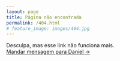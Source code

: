 ```yaml
---
layout: page
title: Página não encontrada
permalink: /404.html
# feature_image: images/404.jpg
---
```


Desculpa, mas esse link não funciona mais.<br />
<a class="error-link" href="{{ site.baseurl }}/">Mandar mensagem para Daniel &rarr;</a>
